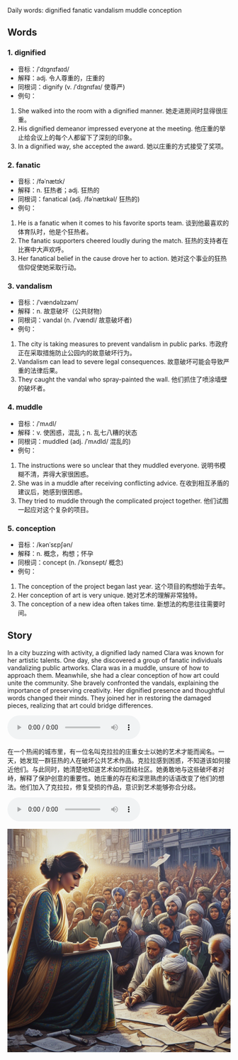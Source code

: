 Daily words: dignified fanatic vandalism muddle conception

## Words
### 1. dignified
- 音标：/ˈdɪɡnɪfaɪd/ <span style="cursor: pointer;" onclick="document.getElementById('audio-player-1').play()"><i class="fas fa-volume-up"></i></span>
<audio id="audio-player-1" src="audios/words/dignified.mp3" style="display:none;"></audio>
- 解释：adj. 令人尊重的，庄重的
- 同根词：dignify (v. /ˈdɪɡnɪfaɪ/ 使尊严)
- 例句：
1. She walked into the room with a dignified manner.
她走进房间时显得很庄重。
2. His dignified demeanor impressed everyone at the meeting.
他庄重的举止给会议上的每个人都留下了深刻的印象。
3. In a dignified way, she accepted the award.
她以庄重的方式接受了奖项。

### 2. fanatic
- 音标：/fəˈnætɪk/ <span style="cursor: pointer;" onclick="document.getElementById('audio-player-2').play()"><i class="fas fa-volume-up"></i></span>
<audio id="audio-player-2" src="audios/words/fanatic.mp3" style="display:none;"></audio>
- 解释：n. 狂热者；adj. 狂热的
- 同根词：fanatical (adj. /fəˈnætɪkəl/ 狂热的)
- 例句：
1. He is a fanatic when it comes to his favorite sports team.
谈到他最喜欢的体育队时，他是个狂热者。
2. The fanatic supporters cheered loudly during the match.
狂热的支持者在比赛中大声欢呼。
3. Her fanatical belief in the cause drove her to action.
她对这个事业的狂热信仰促使她采取行动。

### 3. vandalism
- 音标：/ˈvændəlɪzəm/ <span style="cursor: pointer;" onclick="document.getElementById('audio-player-3').play()"><i class="fas fa-volume-up"></i></span>
<audio id="audio-player-3" src="audios/words/vandalism.mp3" style="display:none;"></audio>
- 解释：n. 故意破坏（公共财物）
- 同根词：vandal (n. /ˈvændl/ 故意破坏者)
- 例句：
1. The city is taking measures to prevent vandalism in public parks.
市政府正在采取措施防止公园内的故意破坏行为。
2. Vandalism can lead to severe legal consequences.
故意破坏可能会导致严重的法律后果。
3. They caught the vandal who spray-painted the wall.
他们抓住了喷涂墙壁的破坏者。

### 4. muddle
- 音标：/ˈmʌdl/ <span style="cursor: pointer;" onclick="document.getElementById('audio-player-4').play()"><i class="fas fa-volume-up"></i></span>
<audio id="audio-player-4" src="audios/words/muddle.mp3" style="display:none;"></audio>
- 解释：v. 使困惑，混乱；n. 乱七八糟的状态
- 同根词：muddled (adj. /ˈmʌdld/ 混乱的)
- 例句：
1. The instructions were so unclear that they muddled everyone.
说明书模糊不清，弄得大家很困惑。
2. She was in a muddle after receiving conflicting advice.
在收到相互矛盾的建议后，她感到很困惑。
3. They tried to muddle through the complicated project together.
他们试图一起应对这个复杂的项目。

### 5. conception
- 音标：/kənˈsɛpʃən/ <span style="cursor: pointer;" onclick="document.getElementById('audio-player-5').play()"><i class="fas fa-volume-up"></i></span>
<audio id="audio-player-5" src="audios/words/conception.mp3" style="display:none;"></audio>
- 解释：n. 概念，构想；怀孕
- 同根词：concept (n. /ˈkɒnsept/ 概念)
- 例句：
1. The conception of the project began last year.
这个项目的构想始于去年。
2. Her conception of art is very unique.
她对艺术的理解非常独特。
3. The conception of a new idea often takes time.
新想法的构思往往需要时间。

## Story
In a city buzzing with activity, a dignified lady named Clara was known for her artistic talents. One day, she discovered a group of fanatic individuals vandalizing public artworks. Clara was in a muddle, unsure of how to approach them. Meanwhile, she had a clear conception of how art could unite the community. She bravely confronted the vandals, explaining the importance of preserving creativity. Her dignified presence and thoughtful words changed their minds. They joined her in restoring the damaged pieces, realizing that art could bridge differences.

<audio controls>
  <source src="https://files.dwong.top/2024-09-19-english.mp3" type="audio/mpeg">
  你的浏览器不支持音频元素。
</audio>
  

在一个热闹的城市里，有一位名叫克拉拉的庄重女士以她的艺术才能而闻名。一天，她发现一群狂热的人在破坏公共艺术作品。克拉拉感到困惑，不知道该如何接近他们。与此同时，她清楚地知道艺术如何团结社区。她勇敢地与这些破坏者对峙，解释了保护创意的重要性。她庄重的存在和深思熟虑的话语改变了他们的想法。他们加入了克拉拉，修复受损的作品，意识到艺术能够弥合分歧。

<audio controls>
  <source src="https://files.dwong.top/2024-09-19-chinese.mp3" type="audio/mpeg">
  你的浏览器不支持音频元素。
</audio>
  

![story](./images/2024-09-19.png)

